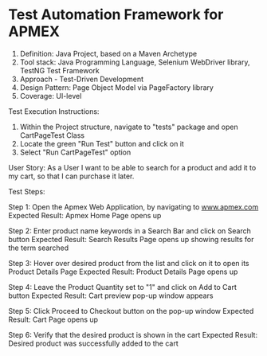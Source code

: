 # Test Automation Framework for APMEX #

1. Definition: Java Project, based on a Maven Archetype
2. Tool stack: Java Programming Language, Selenium WebDriver library, TestNG Test Framework
3. Approach - Test-Driven Development
4. Design Pattern: Page Object Model via PageFactory library
5. Coverage: UI-level

Test Execution Instructions:
1. Within the Project structure, navigate to "tests" package and open CartPageTest Class
2. Locate the green "Run Test" button and click on it
3. Select "Run CartPageTest" option

User Story:
As a User I want to be able to search for a product and add it to my cart, so that I can purchase it later.

Test Steps:

Step 1:             Open the Apmex Web Application, by navigating to www.apmex.com
Expected Result:    Apmex Home Page opens up

Step 2:             Enter product name keywords in a Search Bar and click on Search button
Expected Result:    Search Results Page opens up showing results for the term searched

Step 3:             Hover over desired product from the list and click on it to open its Product Details Page
Expected Result:    Product Details Page opens up

Step 4:             Leave the Product Quantity set to "1" and click on Add to Cart button
Expected Result:    Cart preview pop-up window appears

Step 5:             Click Proceed to Checkout button on the pop-up window
Expected Result:    Cart Page opens up

Step 6:             Verify that the desired product is shown in the cart
Expected Result:    Desired product was successfully added to the cart
